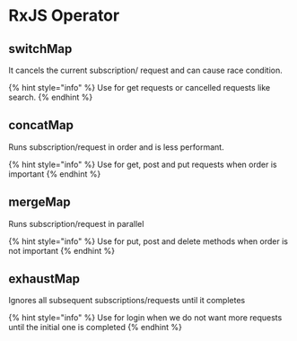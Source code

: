 # RxJS Operator

## switchMap

It cancels the current subscription/ request and can cause race condition. 

{% hint style="info" %}
Use for get requests or cancelled requests like search.
{% endhint %}

## concatMap

Runs subscription/request in order and is less performant. 

{% hint style="info" %}
Use for get, post and put requests when order is important
{% endhint %}

## mergeMap

Runs subscription/request in parallel

{% hint style="info" %}
Use for put, post and delete methods when order is not important
{% endhint %}

## exhaustMap

Ignores all subsequent subscriptions/requests until it completes

{% hint style="info" %}
Use for login when we do not want more requests until the initial one is completed
{% endhint %}

